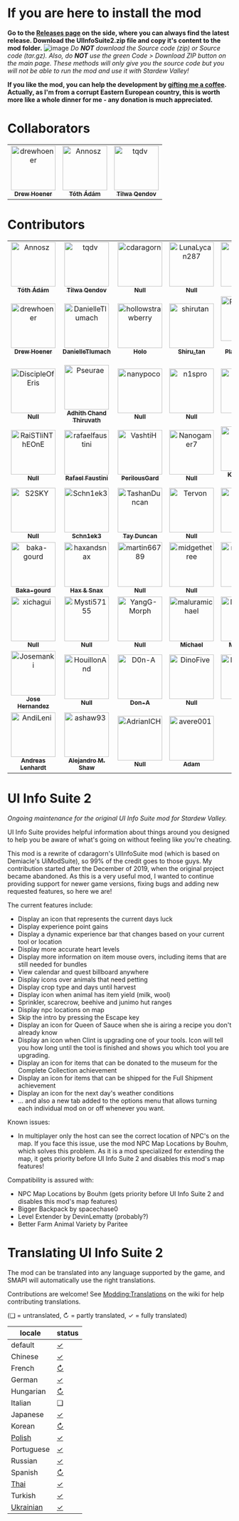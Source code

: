 # If you are here to install the mod
**Go to the [Releases page](https://github.com/Annosz/UIInfoSuite2/releases) on the side, where you can always find the latest release. Download the UIInfoSuite2.zip file and copy it's content to the mod folder.**
![image](https://user-images.githubusercontent.com/10620868/145580465-5dc6cd97-e4da-4830-a639-8f3fb94a1001.png)
_Do **NOT** download the Source code (zip) or Source code (tar.gz). Also, do **NOT**  use the green Code > Download ZIP button on the main page. These methods will only give you the source code but you will not be able to run the mod and use it with Stardew Valley!_

**If you like the mod, you can help the development by [gifting me a coffee](https://www.buymeacoffee.com/Annosz). Actually, as I'm from a corrupt Eastern European country, this is worth more like a whole dinner for me - any donation is much appreciated.**

# Collaborators
<!-- readme: collaborators -start -->
<table>
<tr>
    <td align="center">
        <a href="https://github.com/drewhoener">
            <img src="https://avatars.githubusercontent.com/u/6218989?v=4" width="100;" alt="drewhoener"/>
            <br />
            <sub><b>Drew Hoener</b></sub>
        </a>
    </td>
    <td align="center">
        <a href="https://github.com/Annosz">
            <img src="https://avatars.githubusercontent.com/u/10620868?v=4" width="100;" alt="Annosz"/>
            <br />
            <sub><b>Tóth Ádám</b></sub>
        </a>
    </td>
    <td align="center">
        <a href="https://github.com/tqdv">
            <img src="https://avatars.githubusercontent.com/u/11901480?v=4" width="100;" alt="tqdv"/>
            <br />
            <sub><b>Tilwa Qendov</b></sub>
        </a>
    </td></tr>
</table>
<!-- readme: collaborators -end -->

# Contributors

<!-- readme: contributors -start -->
<table>
<tr>
    <td align="center">
        <a href="https://github.com/Annosz">
            <img src="https://avatars.githubusercontent.com/u/10620868?v=4" width="100;" alt="Annosz"/>
            <br />
            <sub><b>Tóth Ádám</b></sub>
        </a>
    </td>
    <td align="center">
        <a href="https://github.com/tqdv">
            <img src="https://avatars.githubusercontent.com/u/11901480?v=4" width="100;" alt="tqdv"/>
            <br />
            <sub><b>Tilwa Qendov</b></sub>
        </a>
    </td>
    <td align="center">
        <a href="https://github.com/cdaragorn">
            <img src="https://avatars.githubusercontent.com/u/707092?v=4" width="100;" alt="cdaragorn"/>
            <br />
            <sub><b>Null</b></sub>
        </a>
    </td>
    <td align="center">
        <a href="https://github.com/LunaLycan287">
            <img src="https://avatars.githubusercontent.com/u/1161223?v=4" width="100;" alt="LunaLycan287"/>
            <br />
            <sub><b>Null</b></sub>
        </a>
    </td>
    <td align="center">
        <a href="https://github.com/Deflaktor">
            <img src="https://avatars.githubusercontent.com/u/4169014?v=4" width="100;" alt="Deflaktor"/>
            <br />
            <sub><b>Null</b></sub>
        </a>
    </td>
    <td align="center">
        <a href="https://github.com/Zangorr">
            <img src="https://avatars.githubusercontent.com/u/91568890?v=4" width="100;" alt="Zangorr"/>
            <br />
            <sub><b>Zangor</b></sub>
        </a>
    </td></tr>
<tr>
    <td align="center">
        <a href="https://github.com/drewhoener">
            <img src="https://avatars.githubusercontent.com/u/6218989?v=4" width="100;" alt="drewhoener"/>
            <br />
            <sub><b>Drew Hoener</b></sub>
        </a>
    </td>
    <td align="center">
        <a href="https://github.com/DanielleTlumach">
            <img src="https://avatars.githubusercontent.com/u/83290351?v=4" width="100;" alt="DanielleTlumach"/>
            <br />
            <sub><b>DanielleTlumach</b></sub>
        </a>
    </td>
    <td align="center">
        <a href="https://github.com/hollowstrawberry">
            <img src="https://avatars.githubusercontent.com/u/33796679?v=4" width="100;" alt="hollowstrawberry"/>
            <br />
            <sub><b>Holo</b></sub>
        </a>
    </td>
    <td align="center">
        <a href="https://github.com/shirutan">
            <img src="https://avatars.githubusercontent.com/u/36431795?v=4" width="100;" alt="shirutan"/>
            <br />
            <sub><b>Shiru_tan</b></sub>
        </a>
    </td>
    <td align="center">
        <a href="https://github.com/Pathoschild">
            <img src="https://avatars.githubusercontent.com/u/230581?v=4" width="100;" alt="Pathoschild"/>
            <br />
            <sub><b>Jesse Plamondon-Willard</b></sub>
        </a>
    </td>
    <td align="center">
        <a href="https://github.com/ellipszist">
            <img src="https://avatars.githubusercontent.com/u/43781364?v=4" width="100;" alt="ellipszist"/>
            <br />
            <sub><b>'ELL</b></sub>
        </a>
    </td></tr>
<tr>
    <td align="center">
        <a href="https://github.com/DiscipleOfEris">
            <img src="https://avatars.githubusercontent.com/u/45589381?v=4" width="100;" alt="DiscipleOfEris"/>
            <br />
            <sub><b>Null</b></sub>
        </a>
    </td>
    <td align="center">
        <a href="https://github.com/Pseurae">
            <img src="https://avatars.githubusercontent.com/u/46568705?v=4" width="100;" alt="Pseurae"/>
            <br />
            <sub><b>Adhith Chand Thiruvath</b></sub>
        </a>
    </td>
    <td align="center">
        <a href="https://github.com/nanypoco">
            <img src="https://avatars.githubusercontent.com/u/105196794?v=4" width="100;" alt="nanypoco"/>
            <br />
            <sub><b>Null</b></sub>
        </a>
    </td>
    <td align="center">
        <a href="https://github.com/n1spro">
            <img src="https://avatars.githubusercontent.com/u/77261601?v=4" width="100;" alt="n1spro"/>
            <br />
            <sub><b>Null</b></sub>
        </a>
    </td>
    <td align="center">
        <a href="https://github.com/mezen">
            <img src="https://avatars.githubusercontent.com/u/1306409?v=4" width="100;" alt="mezen"/>
            <br />
            <sub><b>Null</b></sub>
        </a>
    </td>
    <td align="center">
        <a href="https://github.com/Yllelder">
            <img src="https://avatars.githubusercontent.com/u/6941502?v=4" width="100;" alt="Yllelder"/>
            <br />
            <sub><b>Yllelder Bamir</b></sub>
        </a>
    </td></tr>
<tr>
    <td align="center">
        <a href="https://github.com/RaiSTliNThEOnE">
            <img src="https://avatars.githubusercontent.com/u/43655519?v=4" width="100;" alt="RaiSTliNThEOnE"/>
            <br />
            <sub><b>Null</b></sub>
        </a>
    </td>
    <td align="center">
        <a href="https://github.com/rafaelfaustini">
            <img src="https://avatars.githubusercontent.com/u/26970976?v=4" width="100;" alt="rafaelfaustini"/>
            <br />
            <sub><b>Rafael Faustini</b></sub>
        </a>
    </td>
    <td align="center">
        <a href="https://github.com/VashtiH">
            <img src="https://avatars.githubusercontent.com/u/70662357?v=4" width="100;" alt="VashtiH"/>
            <br />
            <sub><b>PerilousGard</b></sub>
        </a>
    </td>
    <td align="center">
        <a href="https://github.com/Nanogamer7">
            <img src="https://avatars.githubusercontent.com/u/45211068?v=4" width="100;" alt="Nanogamer7"/>
            <br />
            <sub><b>Null</b></sub>
        </a>
    </td>
    <td align="center">
        <a href="https://github.com/Redlnn">
            <img src="https://avatars.githubusercontent.com/u/41742767?v=4" width="100;" alt="Redlnn"/>
            <br />
            <sub><b>Kaedehara Kazuha</b></sub>
        </a>
    </td>
    <td align="center">
        <a href="https://github.com/rocketmantis">
            <img src="https://avatars.githubusercontent.com/u/12957806?v=4" width="100;" alt="rocketmantis"/>
            <br />
            <sub><b>Rockets</b></sub>
        </a>
    </td></tr>
<tr>
    <td align="center">
        <a href="https://github.com/S2SKY">
            <img src="https://avatars.githubusercontent.com/u/45951943?v=4" width="100;" alt="S2SKY"/>
            <br />
            <sub><b>Null</b></sub>
        </a>
    </td>
    <td align="center">
        <a href="https://github.com/Schn1ek3">
            <img src="https://avatars.githubusercontent.com/u/42380245?v=4" width="100;" alt="Schn1ek3"/>
            <br />
            <sub><b>Schn1ek3</b></sub>
        </a>
    </td>
    <td align="center">
        <a href="https://github.com/TashanDuncan">
            <img src="https://avatars.githubusercontent.com/u/66251103?v=4" width="100;" alt="TashanDuncan"/>
            <br />
            <sub><b>Tay Duncan</b></sub>
        </a>
    </td>
    <td align="center">
        <a href="https://github.com/Tervon">
            <img src="https://avatars.githubusercontent.com/u/53180911?v=4" width="100;" alt="Tervon"/>
            <br />
            <sub><b>Null</b></sub>
        </a>
    </td>
    <td align="center">
        <a href="https://github.com/Zefferis">
            <img src="https://avatars.githubusercontent.com/u/15270437?v=4" width="100;" alt="Zefferis"/>
            <br />
            <sub><b>Null</b></sub>
        </a>
    </td>
    <td align="center">
        <a href="https://github.com/angel4killer">
            <img src="https://avatars.githubusercontent.com/u/79191503?v=4" width="100;" alt="angel4killer"/>
            <br />
            <sub><b>Null</b></sub>
        </a>
    </td></tr>
<tr>
    <td align="center">
        <a href="https://github.com/baka-gourd">
            <img src="https://avatars.githubusercontent.com/u/36119339?v=4" width="100;" alt="baka-gourd"/>
            <br />
            <sub><b>Baka-gourd</b></sub>
        </a>
    </td>
    <td align="center">
        <a href="https://github.com/haxandsnax">
            <img src="https://avatars.githubusercontent.com/u/29994959?v=4" width="100;" alt="haxandsnax"/>
            <br />
            <sub><b>Hax & Snax</b></sub>
        </a>
    </td>
    <td align="center">
        <a href="https://github.com/martin66789">
            <img src="https://avatars.githubusercontent.com/u/65812093?v=4" width="100;" alt="martin66789"/>
            <br />
            <sub><b>Null</b></sub>
        </a>
    </td>
    <td align="center">
        <a href="https://github.com/midgethetree">
            <img src="https://avatars.githubusercontent.com/u/76988393?v=4" width="100;" alt="midgethetree"/>
            <br />
            <sub><b>Null</b></sub>
        </a>
    </td>
    <td align="center">
        <a href="https://github.com/riddemon">
            <img src="https://avatars.githubusercontent.com/u/105288801?v=4" width="100;" alt="riddemon"/>
            <br />
            <sub><b>Null</b></sub>
        </a>
    </td>
    <td align="center">
        <a href="https://github.com/wally232">
            <img src="https://avatars.githubusercontent.com/u/58880108?v=4" width="100;" alt="wally232"/>
            <br />
            <sub><b>Null</b></sub>
        </a>
    </td></tr>
<tr>
    <td align="center">
        <a href="https://github.com/xichagui">
            <img src="https://avatars.githubusercontent.com/u/5870972?v=4" width="100;" alt="xichagui"/>
            <br />
            <sub><b>Null</b></sub>
        </a>
    </td>
    <td align="center">
        <a href="https://github.com/Mysti57155">
            <img src="https://avatars.githubusercontent.com/u/122126876?v=4" width="100;" alt="Mysti57155"/>
            <br />
            <sub><b>Null</b></sub>
        </a>
    </td>
    <td align="center">
        <a href="https://github.com/YangG-Morph">
            <img src="https://avatars.githubusercontent.com/u/38061493?v=4" width="100;" alt="YangG-Morph"/>
            <br />
            <sub><b>Null</b></sub>
        </a>
    </td>
    <td align="center">
        <a href="https://github.com/maluramichael">
            <img src="https://avatars.githubusercontent.com/u/1489383?v=4" width="100;" alt="maluramichael"/>
            <br />
            <sub><b>Michael</b></sub>
        </a>
    </td>
    <td align="center">
        <a href="https://github.com/MattPlays">
            <img src="https://avatars.githubusercontent.com/u/20328657?v=4" width="100;" alt="MattPlays"/>
            <br />
            <sub><b>MattPlays</b></sub>
        </a>
    </td>
    <td align="center">
        <a href="https://github.com/Videogamers0">
            <img src="https://avatars.githubusercontent.com/u/9426230?v=4" width="100;" alt="Videogamers0"/>
            <br />
            <sub><b>SlayerDharok</b></sub>
        </a>
    </td></tr>
<tr>
    <td align="center">
        <a href="https://github.com/Josemanki">
            <img src="https://avatars.githubusercontent.com/u/61996301?v=4" width="100;" alt="Josemanki"/>
            <br />
            <sub><b>Jose Hernandez</b></sub>
        </a>
    </td>
    <td align="center">
        <a href="https://github.com/HouillonAnd">
            <img src="https://avatars.githubusercontent.com/u/43677104?v=4" width="100;" alt="HouillonAnd"/>
            <br />
            <sub><b>Null</b></sub>
        </a>
    </td>
    <td align="center">
        <a href="https://github.com/D0n-A">
            <img src="https://avatars.githubusercontent.com/u/38649081?v=4" width="100;" alt="D0n-A"/>
            <br />
            <sub><b>Don-A</b></sub>
        </a>
    </td>
    <td align="center">
        <a href="https://github.com/DinoFive">
            <img src="https://avatars.githubusercontent.com/u/69514916?v=4" width="100;" alt="DinoFive"/>
            <br />
            <sub><b>Null</b></sub>
        </a>
    </td>
    <td align="center">
        <a href="https://github.com/BenDevFr">
            <img src="https://avatars.githubusercontent.com/u/3020448?v=4" width="100;" alt="BenDevFr"/>
            <br />
            <sub><b>Null</b></sub>
        </a>
    </td>
    <td align="center">
        <a href="https://github.com/AppleNorris">
            <img src="https://avatars.githubusercontent.com/u/24507135?v=4" width="100;" alt="AppleNorris"/>
            <br />
            <sub><b>Null</b></sub>
        </a>
    </td></tr>
<tr>
    <td align="center">
        <a href="https://github.com/AndiLeni">
            <img src="https://avatars.githubusercontent.com/u/13385771?v=4" width="100;" alt="AndiLeni"/>
            <br />
            <sub><b>Andreas Lenhardt</b></sub>
        </a>
    </td>
    <td align="center">
        <a href="https://github.com/ashaw93">
            <img src="https://avatars.githubusercontent.com/u/6730082?v=4" width="100;" alt="ashaw93"/>
            <br />
            <sub><b>Alejandro M. Shaw</b></sub>
        </a>
    </td>
    <td align="center">
        <a href="https://github.com/AdrianICH">
            <img src="https://avatars.githubusercontent.com/u/90074556?v=4" width="100;" alt="AdrianICH"/>
            <br />
            <sub><b>Null</b></sub>
        </a>
    </td>
    <td align="center">
        <a href="https://github.com/avere001">
            <img src="https://avatars.githubusercontent.com/u/5581459?v=4" width="100;" alt="avere001"/>
            <br />
            <sub><b>Adam</b></sub>
        </a>
    </td></tr>
</table>
<!-- readme: contributors -end -->

# UI Info Suite 2
_Ongoing maintenance for the original UI Info Suite mod for Stardew Valley._

UI Info Suite provides helpful information about things around you designed to help you be aware of what's going on without feeling like you're cheating.

This mod is a rewrite of cdaragorn's UIInfoSuite mod (which is based on Demiacle's UiModSuite), so 99% of the credit goes to those guys. My contribution started after the December of 2019, when the original project became abandoned. As this is a very useful mod, I wanted to continue providing support for newer game versions, fixing bugs and adding new requested features, so here we are!

The current features include:
- Display an icon that represents the current days luck
- Display experience point gains
- Display a dynamic experience bar that changes based on your current tool or location
- Display more accurate heart levels
- Display more information on item mouse overs, including items that are still needed for bundles
- View calendar and quest billboard anywhere
- Display icons over animals that need petting
- Display crop type and days until harvest
- Display icon when animal has item yield (milk, wool)
- Sprinkler, scarecrow, beehive and junimo hut ranges
- Display npc locations on map
- Skip the intro by pressing the Escape key
- Display an icon for Queen of Sauce when she is airing a recipe you don't already know
- Display an icon when Clint is upgrading one of your tools. Icon will tell you how long until the tool is finished and shows you which tool you are upgrading.
- Display an icon for items that can be donated to the museum for the Complete Collection achievement
- Display an icon for items that can be shipped for the Full Shipment achievement
- Display an icon for the next day's weather conditions
- ... and also a new tab added to the options menu that allows turning each individual mod on or off whenever you want.

Known issues:
- In multiplayer only the host can see the correct location of NPC's on the map. If you face this issue, use the mod NPC Map Locations by Bouhm, which solves this problem. As it is a mod specialized for extending the map, it gets priority before UI Info Suite 2 and disables this mod's map features!

Compatibility is assured with:
- NPC Map Locations by Bouhm (gets priority before UI Info Suite 2 and disables this mod's map features)
- Bigger Backpack by spacechase0
- Level Extender by DevinLematty (probably?)
- Better Farm Animal Variety by Paritee

# Translating UI Info Suite 2
The mod can be translated into any language supported by the game, and SMAPI will automatically
use the right translations.

Contributions are welcome! See [Modding:Translations](https://stardewvalleywiki.com/Modding:Translations)
on the wiki for help contributing translations.

(❑ = untranslated, ↻ = partly translated, ✓ = fully translated)

locale      | status
----------- | :----------------
default     | [✓](UIInfoSuite2/i18n/default.json)
Chinese     | [✓](UIInfoSuite2/i18n/zh.json)
French      | [↻](UIInfoSuite2/i18n/fr.json)
German      | [✓](UIInfoSuite2/i18n/de.json)
Hungarian   | [↻](UIInfoSuite2/i18n/hu.json)
Italian     | ❑
Japanese    | [✓](UIInfoSuite2/i18n/ja.json)
Korean      | [↻](UIInfoSuite2/i18n/ko.json)
[Polish]    | [✓](UIInfoSuite2/i18n/pl.json)
Portuguese  | [✓](UIInfoSuite2/i18n/pt.json)
Russian     | [✓](UIInfoSuite2/i18n/ru.json)
Spanish     | [↻](UIInfoSuite2/i18n/es.json)
[Thai]      | [✓](UIInfoSuite2/i18n/th.json)
Turkish     | [✓](UIInfoSuite2/i18n/tr.json)
[Ukrainian] | [✓](UIInfoSuite2/i18n/uk.json)

[Polish]: https://www.nexusmods.com/stardewvalley/mods/3616
[Thai]: https://www.nexusmods.com/stardewvalley/mods/7052
[Ukrainian]: https://www.nexusmods.com/stardewvalley/mods/8427
